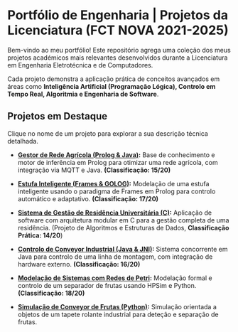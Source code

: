 # Portfólio de Engenharia | Projetos da Licenciatura (FCT NOVA 2021-2025)

Bem-vindo ao meu portfólio! Este repositório agrega uma coleção dos meus projetos académicos mais relevantes desenvolvidos durante a Licenciatura em Engenharia Eletrotécnica e de Computadores.

Cada projeto demonstra a aplicação prática de conceitos avançados em áreas como **Inteligência Artificial (Programação Lógica), Controlo em Tempo Real, Algoritmia e Engenharia de Software**.

## Projetos em Destaque

Clique no nome de um projeto para explorar a sua descrição técnica detalhada.

*   **[Gestor de Rede Agrícola (Prolog & Java)](./gestor_rede_agricola/):** Base de conhecimento e motor de inferência em Prolog para otimizar uma rede agrícola, com integração via MQTT e Java. **(Classificação: 15/20)**

*   **[Estufa Inteligente (Frames & GOLOG)](./estufa_automatica/):** Modelação de uma estufa inteligente usando o paradigma de Frames em Prolog para controlo automático e adaptativo. **(Classificação: 17/20)**

*   **[Sistema de Gestão de Residência Universitária (C)](./residencia_universitaria/):** Aplicação de software com arquitetura modular em C para a gestão completa de uma residência. (Projeto de Algoritmos e Estruturas de Dados, **Classificação Prática: 14/20**)

*   **[Controlo de Conveyor Industrial (Java & JNI)](./sistemas_tempo_real/controlo_do_conveyor_em_java/):** Sistema concorrente em Java para controlo de uma linha de montagem, com integração de hardware externo. **(Classificação: 16/20)**

*   **[Modelação de Sistemas com Redes de Petri](./sistemas_tempo_real/modelacao_de_sistemas_redes_petri/):** Modelação formal e controlo de um separador de frutas usando HPSim e Python. **(Classificação: 18/20)**

*   **[Simulação de Conveyor de Frutas (Python)](./sistemas_tempo_real/modelacao_de_sistemas_redes_petri/conveyor_frutas_python/):** Simulação orientada a objetos de um tapete rolante industrial para deteção e separação de frutas.
